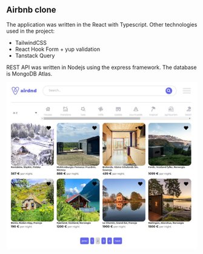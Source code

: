 ## Airbnb clone 

The application was written in the React with Typescript.
Other technologies used in the project:
- TailwindCSS
- React Hook Form + yup validation
- Tanstack Query

REST API was written in Nodejs using the express framework. 
The database is MongoDB Atlas.

![airdnd-img](client/public/airdnd-img.JPG)
